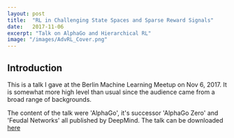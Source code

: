 ```yaml
---
layout: post
title:  "RL in Challenging State Spaces and Sparse Reward Signals"
date:   2017-11-06
excerpt: "Talk on AlphaGo and Hierarchical RL"
image: "/images/AdvRL_Cover.png"
---
```

<head>
<script type="text/x-mathjax-config"> MathJax.Hub.Config({ TeX: { equationNumbers: { autoNumber: "all" } } }); </script>
       <script type="text/x-mathjax-config">
         MathJax.Hub.Config({
           tex2jax: {
             inlineMath: [ ['$','$'], ["\\(","\\)"] ],
             displayMath: [['$$','$$']],
             processEscapes: true
           }
         });
       </script>
       <script src="https://cdn.mathjax.org/mathjax/latest/MathJax.js?config=TeX-AMS-MML_HTMLorMML" type="text/javascript"></script>
</head>

## Introduction

This is a talk I gave at the Berlin Machine Learning Meetup on Nov 6, 2017.
It is somewhat more high level than usual since the audience came from a broad range of backgrounds.

The content of the talk were 'AlphaGo', it's successor 'AlphaGo Zero' and 'Feudal Networks' all published by DeepMind.
The talk can be downloaded [here](../data/BML-AdvRL.pdf)
